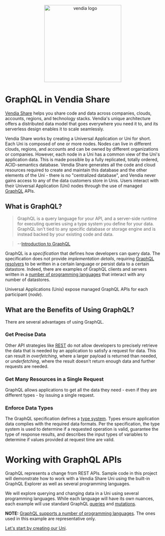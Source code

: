 <p align="center">
  <a href="https://vendia.net/">
    <img src="https://www.vendia.net/images/logo/black.svg" alt="vendia logo" width="250px">
  </a>
</p>

# GraphQL in Vendia Share

[Vendia Share](https://share.vendia.net) helps you share code and data across companies, clouds, accounts, regions, and technology stacks. Vendia's unique architecture offers a distributed data model that goes everywhere you need it to, and its serverless design enables it to scale seamlessly.

Vendia Share works by creating a Universal Application or Uni for short. Each Uni is composed of one or more nodes. Nodes can live in different clouds, regions, and accounts and can be owned by different organizations or companies. However, each node in a Uni has a common view of the Uni's application data. This is made possible by a fully replicated, totally ordered, ACID-semantics database. Vendia Share generates all the code and cloud resources required to create and maintain this database and the other elements of the Uni - there is no "centralized database", and Vendia never gains access to any of the data customers store in Unis. Users interact with their Universal Application (Uni) nodes through the use of managed [GraphQL](https://graphql.org/) APIs.

## What is GraphQL?

> GraphQL is a query language for your API, and a server-side runtime for executing queries using a type system you define for your data. GraphQL isn't tied to any specific database or storage engine and is instead backed by your existing code and data.

> --[Introduction to GraphQL](https://graphql.org/learn/)

GraphQL is a _specification_ that defines how developers can query data. The specification does not provide _implementation details_, requiring [GraphQL resolvers](https://www.apollographql.com/docs/tutorial/resolvers/) to be written in a certain language or persist data to a certain datastore. Indeed, there are examples of GraphQL clients and servers written in a [number of programming languages](https://graphql.org/code/) that interact with any number of datastores.

Universal Applications (Unis) expose managed GraphQL APIs for each participant (_node_).

## What are the Benefits of Using GraphQL?

There are several advantages of using GraphQL.

### Get Precise Data

Other API strategies like [REST](https://www.ics.uci.edu/~fielding/pubs/dissertation/rest_arch_style.htm) do not allow developers to precisely retrieve the data that is needed by an application to satisfy a request for data. This can result in _overfetching_, where a larger payload is returned than needed, or _underfetching_, where the result doesn't return enough data and further requests are needed.

### Get Many Resources in a Single Request

GraphQL allows applications to get all the data they need - even if they are different types - by issuing a single request.

### Enforce Data Types

The GraphQL specification defines a [type system](https://spec.graphql.org/October2021/#sec-Type-System). Types ensure application data complies with the required data formats. Per the specification, the type system is used to determine if a requested operation is valid, guarantee the type of response results, and describes the input types of variables to determine if values provided at request time are valid.

# Working with GraphQL APIs

GraphQL represents a change from REST APIs. Sample code in this project will demonstrate how to work with a Vendia Share Uni using the built-in GraphQL Explorer as well as several programming languages.

We will explore querying and changing data in a Uni using several programming languages. While each language will have its own nuances, each example will use standard GraphQL [queries](https://graphql.org/learn/queries/) and [mutations](https://graphql.org/learn/queries/#mutations).

**NOTE:** [GraphQL supports a number of programming languages](https://graphql.org/code/#language-support). The ones used in this example are representative only.

[Let's start by creating our Uni](./creating-our-uni.md).
